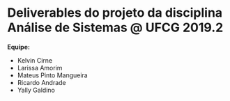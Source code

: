 # Deliverables do projeto da disciplina Análise de Sistemas @ UFCG 2019.2

**Equipe:**
- Kelvin Cirne
- Larissa Amorim
- Mateus Pinto Mangueira
- Ricardo Andrade
- Yally Galdino

